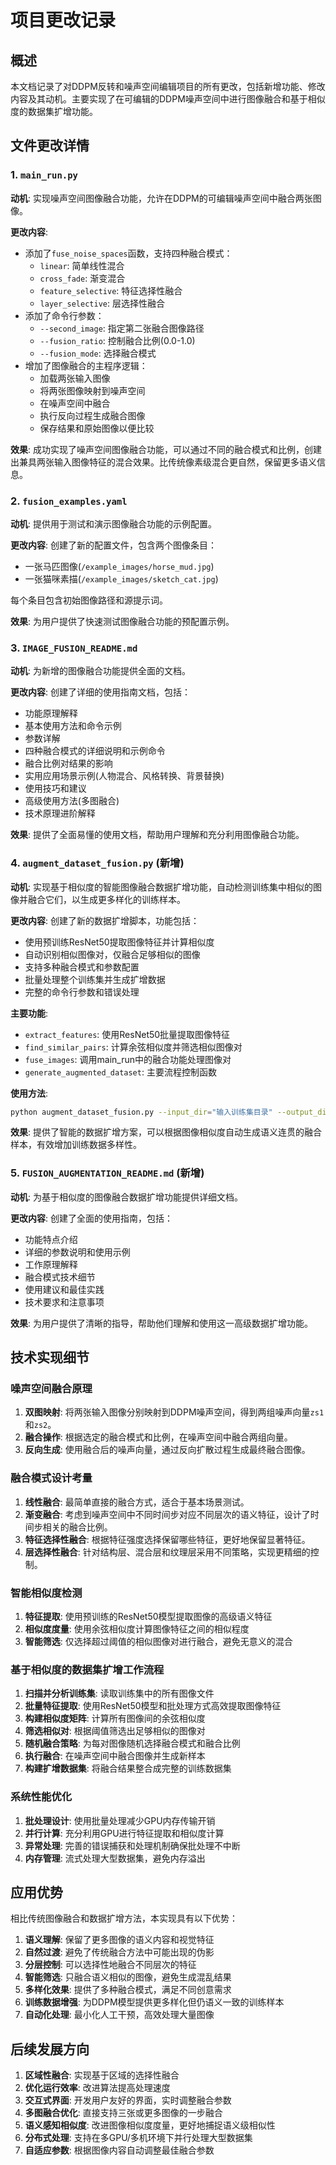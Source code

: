 # 项目更改记录

## 概述

本文档记录了对DDPM反转和噪声空间编辑项目的所有更改，包括新增功能、修改内容及其动机。主要实现了在可编辑的DDPM噪声空间中进行图像融合和基于相似度的数据集扩增功能。

## 文件更改详情

### 1. `main_run.py`

**动机**: 实现噪声空间图像融合功能，允许在DDPM的可编辑噪声空间中融合两张图像。

**更改内容**:
- 添加了`fuse_noise_spaces`函数，支持四种融合模式：
  - `linear`: 简单线性混合
  - `cross_fade`: 渐变混合
  - `feature_selective`: 特征选择性融合
  - `layer_selective`: 层选择性融合
- 添加了命令行参数：
  - `--second_image`: 指定第二张融合图像路径
  - `--fusion_ratio`: 控制融合比例(0.0-1.0)
  - `--fusion_mode`: 选择融合模式
- 增加了图像融合的主程序逻辑：
  - 加载两张输入图像
  - 将两张图像映射到噪声空间
  - 在噪声空间中融合
  - 执行反向过程生成融合图像
  - 保存结果和原始图像以便比较

**效果**: 成功实现了噪声空间图像融合功能，可以通过不同的融合模式和比例，创建出兼具两张输入图像特征的混合效果。比传统像素级混合更自然，保留更多语义信息。

### 2. `fusion_examples.yaml`

**动机**: 提供用于测试和演示图像融合功能的示例配置。

**更改内容**: 创建了新的配置文件，包含两个图像条目：
- 一张马匹图像(`/example_images/horse_mud.jpg`)
- 一张猫咪素描(`/example_images/sketch_cat.jpg`)

每个条目包含初始图像路径和源提示词。

**效果**: 为用户提供了快速测试图像融合功能的预配置示例。

### 3. `IMAGE_FUSION_README.md`

**动机**: 为新增的图像融合功能提供全面的文档。

**更改内容**: 创建了详细的使用指南文档，包括：
- 功能原理解释
- 基本使用方法和命令示例
- 参数详解
- 四种融合模式的详细说明和示例命令
- 融合比例对结果的影响
- 实用应用场景示例(人物混合、风格转换、背景替换)
- 使用技巧和建议
- 高级使用方法(多图融合)
- 技术原理进阶解释

**效果**: 提供了全面易懂的使用文档，帮助用户理解和充分利用图像融合功能。

### 4. `augment_dataset_fusion.py` (新增)

**动机**: 实现基于相似度的智能图像融合数据扩增功能，自动检测训练集中相似的图像并融合它们，以生成更多样化的训练样本。

**更改内容**: 创建了新的数据扩增脚本，功能包括：
- 使用预训练ResNet50提取图像特征并计算相似度
- 自动识别相似图像对，仅融合足够相似的图像
- 支持多种融合模式和参数配置
- 批量处理整个训练集并生成扩增数据
- 完整的命令行参数和错误处理

**主要功能**:
- `extract_features`: 使用ResNet50批量提取图像特征
- `find_similar_pairs`: 计算余弦相似度并筛选相似图像对
- `fuse_images`: 调用main_run中的融合功能处理图像对
- `generate_augmented_dataset`: 主要流程控制函数

**使用方法**:
```bash
python augment_dataset_fusion.py --input_dir="输入训练集目录" --output_dir="扩增数据集目录" --similarity_threshold=0.7 --max_pairs=100
```

**效果**: 提供了智能的数据扩增方案，可以根据图像相似度自动生成语义连贯的融合样本，有效增加训练数据多样性。

### 5. `FUSION_AUGMENTATION_README.md` (新增)

**动机**: 为基于相似度的图像融合数据扩增功能提供详细文档。

**更改内容**: 创建了全面的使用指南，包括：
- 功能特点介绍
- 详细的参数说明和使用示例
- 工作原理解释
- 融合模式技术细节
- 使用建议和最佳实践
- 技术要求和注意事项

**效果**: 为用户提供了清晰的指导，帮助他们理解和使用这一高级数据扩增功能。

## 技术实现细节

### 噪声空间融合原理

1. **双图映射**: 将两张输入图像分别映射到DDPM噪声空间，得到两组噪声向量`zs1`和`zs2`。
2. **融合操作**: 根据选定的融合模式和比例，在噪声空间中融合两组向量。
3. **反向生成**: 使用融合后的噪声向量，通过反向扩散过程生成最终融合图像。

### 融合模式设计考量

1. **线性融合**: 最简单直接的融合方式，适合于基本场景测试。
2. **渐变融合**: 考虑到噪声空间中不同时间步对应不同层次的语义特征，设计了时间步相关的融合比例。
3. **特征选择性融合**: 根据特征强度选择保留哪些特征，更好地保留显著特征。
4. **层选择性融合**: 针对结构层、混合层和纹理层采用不同策略，实现更精细的控制。

### 智能相似度检测

1. **特征提取**: 使用预训练的ResNet50模型提取图像的高级语义特征
2. **相似度度量**: 使用余弦相似度计算图像特征之间的相似程度
3. **智能筛选**: 仅选择超过阈值的相似图像对进行融合，避免无意义的混合

### 基于相似度的数据集扩增工作流程

1. **扫描并分析训练集**: 读取训练集中的所有图像文件
2. **批量特征提取**: 使用ResNet50模型和批处理方式高效提取图像特征
3. **构建相似度矩阵**: 计算所有图像间的余弦相似度
4. **筛选相似对**: 根据阈值筛选出足够相似的图像对
5. **随机融合策略**: 为每对图像随机选择融合模式和融合比例
6. **执行融合**: 在噪声空间中融合图像并生成新样本
7. **构建扩增数据集**: 将融合结果整合成完整的训练数据集

### 系统性能优化

1. **批处理设计**: 使用批量处理减少GPU内存传输开销
2. **并行计算**: 充分利用GPU进行特征提取和相似度计算
3. **异常处理**: 完善的错误捕获和处理机制确保批处理不中断
4. **内存管理**: 流式处理大型数据集，避免内存溢出

## 应用优势

相比传统图像融合和数据扩增方法，本实现具有以下优势：

1. **语义理解**: 保留了更多图像的语义内容和视觉特征
2. **自然过渡**: 避免了传统融合方法中可能出现的伪影
3. **分层控制**: 可以选择性地融合不同层次的特征
4. **智能筛选**: 只融合语义相似的图像，避免生成混乱结果
5. **多样化效果**: 提供了多种融合模式，满足不同创意需求
6. **训练数据增强**: 为DDPM模型提供更多样化但仍语义一致的训练样本
7. **自动化处理**: 最小化人工干预，高效处理大量图像

## 后续发展方向

1. **区域性融合**: 实现基于区域的选择性融合
2. **优化运行效率**: 改进算法提高处理速度
3. **交互式界面**: 开发用户友好的界面，实时调整融合参数
4. **多图融合优化**: 直接支持三张或更多图像的一步融合
5. **语义感知相似度**: 改进图像相似度度量，更好地捕捉语义级相似性
6. **分布式处理**: 支持在多GPU/多机环境下并行处理大型数据集
7. **自适应参数**: 根据图像内容自动调整最佳融合参数 
